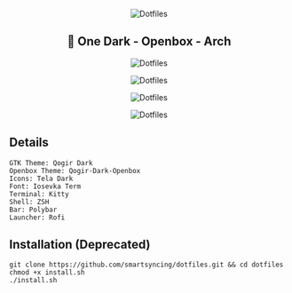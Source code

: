 <p align="center">
  <img src="https://raw.githubusercontent.com/smartersyncing/dotfiles/main/assets/dots.png" alt="Dotfiles"/>
</p>

<h2 align=center>🐧 One Dark - Openbox - Arch</h2>

<p align="center">
  <img src="https://raw.githubusercontent.com/smartsyncing/dotfiles/main/assets/blank.png" alt="Dotfiles"/>
</p>
<p align="center">
  <img src="https://raw.githubusercontent.com/smartsyncing/dotfiles/main/assets/rofi.png" alt="Dotfiles"/>
</p>
<p align="center">
  <img src="https://raw.githubusercontent.com/smartsyncing/dotfiles/main/assets/openbox.png" alt="Dotfiles"/>
</p>
<p align="center">
  <img src="https://raw.githubusercontent.com/smartsyncing/dotfiles/main/assets/openbox2.png" alt="Dotfiles"/>
</p>

## Details 

```
GTK Theme: Qogir Dark
Openbox Theme: Qogir-Dark-Openbox
Icons: Tela Dark
Font: Iosevka Term
Terminal: Kitty
Shell: ZSH
Bar: Polybar
Launcher: Rofi
```

## Installation (Deprecated)
```
git clone https://github.com/smartsyncing/dotfiles.git && cd dotfiles
chmod +x install.sh
./install.sh
```
